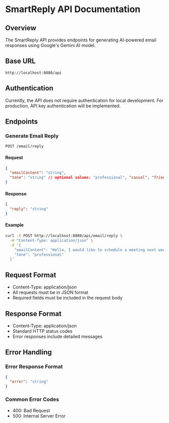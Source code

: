 # SmartReply API Documentation

## Overview
The SmartReply API provides endpoints for generating AI-powered email responses using Google's Gemini AI model.

## Base URL
```
http://localhost:8080/api
```

## Authentication
Currently, the API does not require authentication for local development. For production, API key authentication will be implemented.

## Endpoints

### Generate Email Reply
```
POST /email/reply
```

#### Request
```json
{
  "emailContent": "string",
  "tone": "string" // optional values: "professional", "casual", "friendly"
}
```

#### Response
```json
{
  "reply": "string"
}
```

#### Example
```bash
curl -X POST http://localhost:8080/api/email/reply \
  -H "Content-Type: application/json" \
  -d '{
    "emailContent": "Hello, I would like to schedule a meeting next week.",
    "tone": "professional"
  }'
```

## Request Format
- Content-Type: application/json
- All requests must be in JSON format
- Required fields must be included in the request body

## Response Format
- Content-Type: application/json
- Standard HTTP status codes
- Error responses include detailed messages

## Error Handling

### Error Response Format
```json
{
  "error": "string"
}
```

### Common Error Codes
- 400: Bad Request
- 500: Internal Server Error

